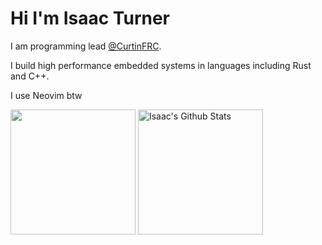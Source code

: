 # Hi I'm Isaac Turner
 I am programming lead [@CurtinFRC](https://github.com/CurtinFRC).
 
 I build high performance embedded systems in languages including Rust and C++.
 
 I use Neovim btw

<img align="center" height="200px" src="https://github-readme-stats.vercel.app/api/top-langs/?username=spacey-sooty&langs_count=10&theme=dark&layout=compact" />
<img align="center" height="200px" src="https://github-readme-stats-git-masterrstaa-rickstaa.vercel.app/api?username=spacey-sooty&show_icons=true&count_private=true&include_all_commits=true&line_height=25&theme=dark" alt="Isaac's Github Stats" />

